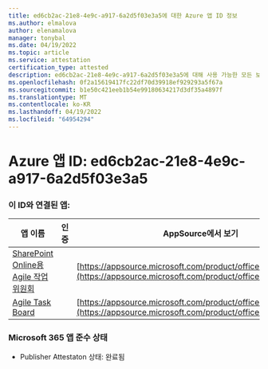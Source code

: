 ```yaml
---
title: ed6cb2ac-21e8-4e9c-a917-6a2d5f03e3a5에 대한 Azure 앱 ID 정보
ms.author: elmalova
author: elenamalova
manager: tonybal
ms.date: 04/19/2022
ms.topic: article
ms.service: attestation
certification_type: attested
description: ed6cb2ac-21e8-4e9c-a917-6a2d5f03e3a5에 대해 사용 가능한 모든 보안 및 규정 준수 정보입니다.
ms.openlocfilehash: 0f2a15619417fc22df70d39918ef929293a5f67a
ms.sourcegitcommit: b1e50c421eeb1b54e99180634217d3df35a4897f
ms.translationtype: MT
ms.contentlocale: ko-KR
ms.lasthandoff: 04/19/2022
ms.locfileid: "64954294"
---
```

# <a name="azure-app-id-ed6cb2ac-21e8-4e9c-a917-6a2d5f03e3a5"></a>Azure 앱 ID: ed6cb2ac-21e8-4e9c-a917-6a2d5f03e3a5


### <a name="apps-associated-with-this-id"></a>이 ID와 연결된 앱:
| **앱 이름** | **인증** | **AppSource에서 보기** |
|--------------|---------------|-----------------------|
| [SharePoint Online용 Agile 작업 위원회](../forward/WA200002087.md) |  | [https://appsource.microsoft.com/product/office/WA200002087](https://appsource.microsoft.com/product/office/WA200002087) |
| [Agile Task Board](../forward/WA200002162.md) |  | [https://appsource.microsoft.com/product/office/WA200002162](https://appsource.microsoft.com/product/office/WA200002162) |

### <a name="microsoft-365-app-compliance-status"></a>Microsoft 365 앱 준수 상태
- Publisher Attestaton 상태: 완료됨

